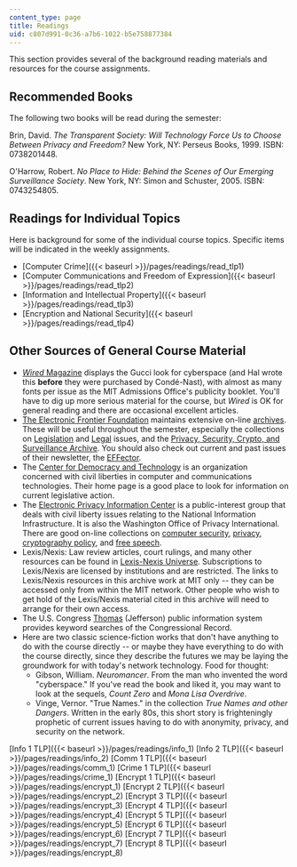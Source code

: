 ```yaml
---
content_type: page
title: Readings
uid: c807d991-0c36-a7b6-1022-b5e758877384
---
```


This section provides several of the background reading materials and resources for the course assignments.

Recommended Books
-----------------

The following two books will be read during the semester:

Brin, David. _The Transparent Society: Will Technology Force Us to Choose Between Privacy and Freedom?_ New York, NY: Perseus Books, 1999. ISBN: 0738201448.

O'Harrow, Robert. _No Place to Hide: Behind the Scenes of Our Emerging Surveillance Society_. New York, NY: Simon and Schuster, 2005. ISBN: 0743254805.

Readings for Individual Topics
------------------------------

Here is background for some of the individual course topics. Specific items will be indicated in the weekly assignments.

*   [Computer Crime]({{< baseurl >}}/pages/readings/read_tlp1)
*   [Computer Communications and Freedom of Expression]({{< baseurl >}}/pages/readings/read_tlp2)
*   [Information and Intellectual Property]({{< baseurl >}}/pages/readings/read_tlp3)
*   [Encryption and National Security]({{< baseurl >}}/pages/readings/read_tlp4)

Other Sources of General Course Material
----------------------------------------

*   [_Wired_ Magazine](http://www.wired.com/wired/) displays the Gucci look for cyberspace (and Hal wrote this **before** they were purchased by Condé-Nast), with almost as many fonts per issue as the MIT Admissions Office's publicity booklet. You'll have to dig up more serious material for the course, but _Wired_ is OK for general reading and there are occasional excellent articles.
*   [The Electronic Frontier Foundation](http://www.eff.org/) maintains extensive on-line [archives](http://www.eff.org/). These will be useful throughout the semester, especially the collections on [Legislation](https://www.eff.org/timeline-category/legislation) and [Legal](https://www.eff.org/work) issues, and the [Privacy, Security, Crypto, and Surveillance Archive](https://www.eff.org/issues/privacy). You should also check out current and past issues of their newsletter, the [EFFector](http://www.eff.org/effector/).
*   The [Center for Democracy and Technology](http://www.cdt.org/) is an organization concerned with civil liberties in computer and communications technologies. Their home page is a good place to look for information on current legislative action.
*   The [Electronic Privacy Information Center](http://www.epic.org/) is a public-interest group that deals with civil liberty issues relating to the National Information Infrastructure. It is also the Washington Office of Privacy International. There are good on-line collections on [computer security](http://www.epic.org/security/), [privacy](http://www.epic.org/privacy/), [cryptography policy](http://www.epic.org/crypto/), and [free speech](http://www.epic.org/free_speech/).
*   Lexis/Nexis: Law review articles, court rulings, and many other resources can be found in [Lexis-Nexis Universe](http://www.lexisnexis.com/sg/nanyangpoly/index.html). Subscriptions to Lexis/Nexis are licensed by institutions and are restricted. The links to Lexis/Nexis resources in this archive work at MIT only -- they can be accessed only from within the MIT network. Other people who wish to get hold of the Lexis/Nexis material cited in this archive will need to arrange for their own access.
*   The U.S. Congress [Thomas](http://thomas.loc.gov/home/thomas.html) (Jefferson) public information system provides keyword searches of the Congressional Record.
*   Here are two classic science-fiction works that don't have anything to do with the course directly -- or maybe they have everything to do with the course directly, since they describe the futures we may be laying the groundwork for with today's network technology. Food for thought:
    *   Gibson, William. _Neuromancer_. From the man who invented the word "cyberspace." If you've read the book and liked it, you may want to look at the sequels, _Count Zero_ and _Mona Lisa Overdrive_.
    *   Vinge, Vernor. "True Names." in the collection _True Names and other Dangers_. Written in the early 80s, this short story is frighteningly prophetic of current issues having to do with anonymity, privacy, and security on the network.

[Info 1 TLP]({{< baseurl >}}/pages/readings/info_1) [Info 2 TLP]({{< baseurl >}}/pages/readings/info_2) [Comm 1 TLP]({{< baseurl >}}/pages/readings/comm_1) [Crime 1 TLP]({{< baseurl >}}/pages/readings/crime_1) [Encrypt 1 TLP]({{< baseurl >}}/pages/readings/encrypt_1) [Encrypt 2 TLP]({{< baseurl >}}/pages/readings/encrypt_2) [Encrypt 3 TLP]({{< baseurl >}}/pages/readings/encrypt_3) [Encrypt 4 TLP]({{< baseurl >}}/pages/readings/encrypt_4) [Encrypt 5 TLP]({{< baseurl >}}/pages/readings/encrypt_5) [Encrypt 6 TLP]({{< baseurl >}}/pages/readings/encrypt_6) [Encrypt 7 TLP]({{< baseurl >}}/pages/readings/encrypt_7) [Encrypt 8 TLP]({{< baseurl >}}/pages/readings/encrypt_8)